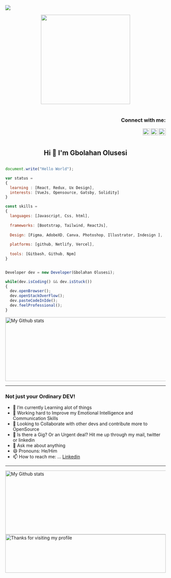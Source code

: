 ![](https://komarev.com/ghpvc/?username=olusesimrg)

<p align="center"><img src="https://github.com/chiraag-kakar/chiraag-kakar/blob/master/hadder.gif" width="280px"><br><br></p>

<h3 align="right">Connect with me:</h3>
<a href="https://www.linkedin.com/in/olusesimrg">
  <img align="right" alt="Gbolahan LinkedIn" width="22px" src="https://upload.wikimedia.org/wikipedia/commons/thumb/e/e9/Linkedin_icon.svg/256px-Linkedin_icon.svg.png"/>
</a>
<!--<a href="https://vinyldavyl.hashnode.dev">
  <img align="right"  alt="Vinyl-Davyl" src="https://github.com/dephraiim/hacknode/blob/345ccd76108f9cc43430e606ee7dcf3030646dbe/assets/hashnode.png" width="22px">
</a>-->
<a href="https://twitter.com/olusesimrgee">
  <img align="right" alt="Olusesi Gbolahan - Twitter" width="22px" src="https://upload.wikimedia.org/wikipedia/sco/9/9f/Twitter_bird_logo_2012.svg"/>
</a>
<a href="https://wa.me/2348173422073">
  <img align="right" alt="Olusesi Gbolahan - Whatsapp" width="22px" src="https://cdn.jsdelivr.net/npm/simple-icons@v3/icons/whatsapp.svg"/>
</a>
<br/>
<br/>

<h2 align="center">Hi 👋 I'm Gbolahan Olusesi</h1>

```js

document.write("Hello World");

var status = 
{ 
  learning : [React, Redux, Ux Design],
  interests: [VueJs, Opensource, Gatsby, Solidity]
}

const skills = 
{
  languages: [Javascript, Css, html],
  
  frameworks: [Bootstrap, Tailwind, ReactJs],
  
  Design: [Figma, AdobeXD, Canva, Photoshop, Illustrator, Indesign ],
  
  platforms: [github, Netlify, Vercel],
  
  tools: [Gitbash, Github, Npm]
}


Developer dev = new Developer(Gbolahan Olusesi);

while(dev.isCoding() && dev.isStuck())  
{
  dev.openBrowser();
  dev.openStackOverFlow();
  dev.pasteCodeInIde();
  dev.feelProfessional();
}

```
<!--[![Anurag's GitHub stats](https://github-readme-stats.vercel.app/api?username=olusesimrg)](https://github.com/olusesimrg/github-readme-stats)-->

<img alt="My Github stats" align="center" border-radius="40px" width="800px" height="200px" src="https://github-readme-stats.vercel.app/api?username=olusesimrg&count_private=true&show_icons=true&hide_border=true&theme=react" href="https://github.com/olusesimrg"/>

---

### Not just your Ordinary DEV!

- 🔭 I’m currently Learning alot of things 
- 🌱 Working hard to Improve my Emotional Intelligence and Communication Skills
- 👯 Looking to Collaborate with other devs and contribute more to OpenSource
- 🤔 Is there a Gig? Or an Urgent deal? Hit me up through my mail, twitter or linkedin
- 💬 Ask me about anything
- 😄 Pronouns: He/Him
- 📫 How to reach me: ... [Linkedin](https://www.linkedin.com/in/olusesimrg/)

---

<img alt="My Github stats" align="center" border-radius="40px" width="800px" height="200px" src="https://github-readme-streak-stats.herokuapp.com/?user=olusesimrg&layout=compact" alt="Olusesi Gbolahan" />

<img height="120" alt="Thanks for visiting my profile" width="100%" src="https://github.com/dibyendu415/dibyendu415/blob/master/marquee.svg" />

